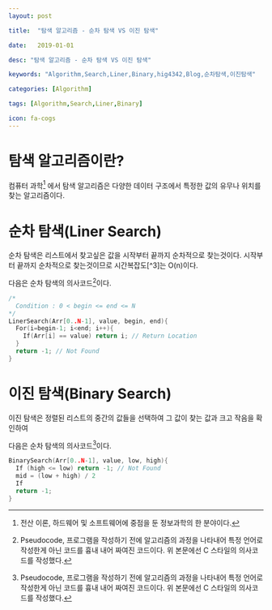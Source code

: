 ```yaml
---
layout: post
title:  "탐색 알고리즘 - 순차 탐색 VS 이진 탐색"
date:   2019-01-01
desc: "탐색 알고리즘 - 순차 탐색 VS 이진 탐색"
keywords: "Algorithm,Search,Liner,Binary,hig4342,Blog,순차탐색,이진탐색"
categories: [Algorithm]
tags: [Algorithm,Search,Liner,Binary]
icon: fa-cogs
---
```


# 탐색 알고리즘이란?
컴퓨터 과학[^1] 에서 탐색 알고리즘은 다양한 데이터 구조에서 특정한 값의 유무나 위치를 찾는 알고리즘이다.

# 순차 탐색(Liner Search)
순차 탐색은 리스트에서 찾고싶은 값을 시작부터 끝까지 순차적으로 찾는것이다. 시작부터 끝까지 순차적으로 찾는것이므로 시간복잡도[^3]는 O(n)이다.

다음은 순차 탐색의 의사코드[^2]이다.
```c
/*
  Condition : 0 < begin <= end <= N
*/
LinerSearch(Arr[0..N-1], value, begin, end){
  For(i=begin-1; i<end; i++){
    If(Arr[i] == value) return i; // Return Location
  }
  return -1; // Not Found
}
```

# 이진 탐색(Binary Search)
이진 탐색은 정렬된 리스트의 중간의 값들을 선택하여 그 값이 찾는 값과 크고 작음을 확인하여

다음은 순차 탐색의 의사코드[^2]이다.
```c
BinarySearch(Arr[0..N-1], value, low, high){
  If (high <= low) return -1; // Not Found
  mid = (low + high) / 2
  If
  return -1;
}
```

[^1]: 전산 이론, 하드웨어 및 소프트웨어에 중점을 둔 정보과학의 한 분야이다.
[^2]: Pseudocode, 프로그램을 작성하기 전에 알고리즘의 과정을 나타내어 특정 언어로 작성한게 아닌 코드를 흉내 내어 짜여진 코드이다. 위 본문에선 C 스타일의 의사코드를 작성했다.
